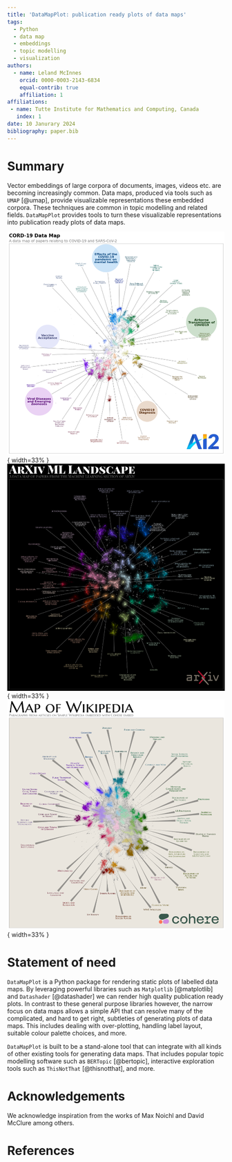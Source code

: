 ```yaml
---
title: 'DataMapPlot: publication ready plots of data maps'
tags:
  - Python
  - data map
  - embeddings
  - topic modelling
  - visualization
authors:
  - name: Leland McInnes
    orcid: 0000-0003-2143-6834
    equal-contrib: true
    affiliation: 1
affiliations:
 - name: Tutte Institute for Mathematics and Computing, Canada
   index: 1
date: 10 Janurary 2024
bibliography: paper.bib
---
```


# Summary

Vector embeddings of large corpora of documents, images, videos etc. are becoming
increasingly common. Data maps, produced via tools such as `UMAP` [@umap], provide
visualizable representations these embedded corpora. These techniques are common in
topic modelling and related fields. `DataMapPlot` provides tools to turn these 
visualizable representations into publication ready plots of data maps.

![A data map plot of the CORD-19 dataset [@cord19].\label{fig:cord19}](examples/plot_cord19.png){ width=33% }
![Style options used for a data map plot ofpaper from ArXiv ML.\label{fig:arxiv_ml}](examples/plot_arxiv_ml.png){ width=33% }
![A data map of Simple-Wikipedia paragraphs as embedded by Cohere.\label{fig:wikipedia}](examples/plot_wikipedia.png){ width=33% }

# Statement of need

`DataMapPlot` is a Python package for rendering static plots of labelled data maps.
By leveraging powerful libraries such as `Matplotlib` [@matplotlib] and `Datashader`
[@datashader] we can render high quality publication ready plots. In contrast
to these general purpose libraries however, the narrow focus on data maps allows 
a simple API that can resolve many of the complicated, and hard to get right, 
subtleties of generating plots of data maps. This includes dealing with 
over-plotting, handling label layout, suitable colour palette choices, and more.

`DataMapPlot` is built to be a stand-alone tool that can integrate with all kinds
of other existing tools for generating data maps. That includes popular topic modelling
software such as `BERTopic` [@bertopic], interactive exploration tools such as 
`ThisNotThat` [@thisnotthat], and more.

# Acknowledgements

We acknowledge inspiration from the works of Max Noichl and David McClure among others.

# References